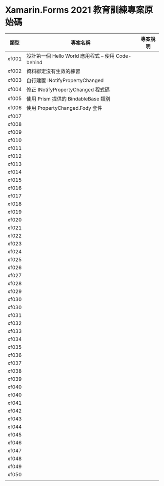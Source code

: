 # Xamarin.Forms 2021 教育訓練專案原始碼

|類型|專案名稱|專案說明|
|-|-|-|
|xf001|設計第一個 Hello World 應用程式 – 使用 Code-behind||
|xf002|資料綁定沒有生效的練習||
|xf003|自行建置 INotifyPropertyChanged||
|xf004|修正 INotifyPropertyChanged 程式碼||
|xf005|使用 Prism 提供的 BindableBase 類別||
|xf006|使用 PropertyChanged.Fody 套件||
|xf007|||
|xf008|||
|xf009|||
|xf010|||
|xf011|||
|xf012|||
|xf013|||
|xf014|||
|xf015|||
|xf016|||
|xf017|||
|xf018|||
|xf019|||
|xf020|||
|xf021|||
|xf022|||
|xf023|||
|xf024|||
|xf025|||
|xf026|||
|xf027|||
|xf028|||
|xf029|||
|xf030|||
|xf030|||
|xf031|||
|xf032|||
|xf033|||
|xf034|||
|xf035|||
|xf036|||
|xf037|||
|xf038|||
|xf039|||
|xf040|||
|xf040|||
|xf041|||
|xf042|||
|xf043|||
|xf044|||
|xf045|||
|xf046|||
|xf047|||
|xf048|||
|xf049|||
|xf050|||
||||

